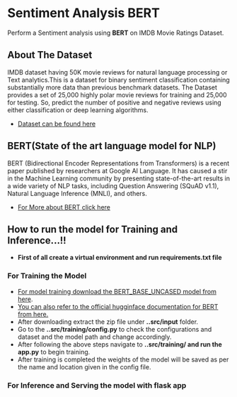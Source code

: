 # Sentiment Analysis BERT

Perform a Sentiment analysis using **BERT** on IMDB Movie Ratings Dataset. 


## About The Dataset

IMDB dataset having 50K movie reviews for natural language processing or Text analytics.This is a dataset for binary sentiment classification containing substantially more data than previous benchmark datasets. The Dataset provides a set of 25,000 highly polar movie reviews for training and 25,000 for testing. So, predict the number of positive and negative reviews using either classification or deep learning algorithms.

- [Dataset can be found here](https://www.kaggle.com/lakshmi25npathi/imdb-dataset-of-50k-movie-reviews)


## BERT(State of the art language model for NLP)

BERT (Bidirectional Encoder Representations from Transformers) is a recent paper published by researchers at Google AI Language. It has caused a stir in the Machine Learning community by presenting state-of-the-art results in a wide variety of NLP tasks, including Question Answering (SQuAD v1.1), Natural Language Inference (MNLI), and others.

- [For More about BERT click here](https://towardsdatascience.com/bert-explained-state-of-the-art-language-model-for-nlp-f8b21a9b6270)


## How to run the model for Training and Inference...!!

- **First of all create a virtual environment and run requirements.txt file**

### For Training the Model

- [For model training download the BERT_BASE_UNCASED model from here](https://www.kaggle.com/abhishek/bert-base-uncased).
- [You can also refer to the official hugginface documentation for BERT from here.](https://huggingface.co/transformers/model_doc/bert.html)
- After downloading extract the zip file under **..src/input** folder.
- Go to the **..src/training/config.py** to check the configurations and dataset and the model path and change accordingly.
- After following the above steps navigate to **..src/training/ and run the app.py** to begin training.
- After training is completed the weights of the model will be saved as per the name and location given in the config file.


### For Inference and Serving the model with flask app

